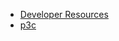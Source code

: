 
- [Developer Resources](https://pmd.github.io/pmd-6.31.0/pmd_devdocs_development.html)
- [p3c](https://github.com/alibaba/p3c)
